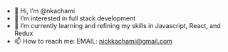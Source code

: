 - 👋 Hi, I’m @nkachami
- 👀 I’m interested in full stack development
- 🌱 I’m currently learning and refining my skills in Javascript, React, and Redux
- 📫 How to reach me: EMAIL: nickkachami@gmail.com 

<!---
nkachami/nkachami is a ✨ special ✨ repository because its `README.md` (this file) appears on your GitHub profile.
You can click the Preview link to take a look at your changes.
--->
